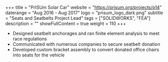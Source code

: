 +++
title = "PrISUm Solar Car"
website = "https://prisum.org/projects/p14"
daterange = "Aug 2016 - Aug 2017"
logo = "prisum_logo_dark.png"
subtitle = "Seats and Seatbelts Project Lead"
tags = ["SOLIDWORKS", "FEA"]
description = ""
showFullContent = true
weight = 110
+++

- Designed seatbelt anchorages and ran finite element analysis to meet race regulations
- Communicated with numerous companies to secure seatbelt donation
- Developed custom bracket assembly to convert donated office chairs into seats for the vehicle
